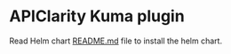 # APIClarity Kuma plugin

Read Helm chart [README.md](charts/README.md) file to install the helm chart.
